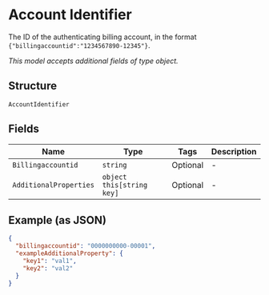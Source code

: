
# Account Identifier

The ID of the authenticating billing account, in the format `{"billingaccountid":"1234567890-12345"}`.

*This model accepts additional fields of type object.*

## Structure

`AccountIdentifier`

## Fields

| Name | Type | Tags | Description |
|  --- | --- | --- | --- |
| `Billingaccountid` | `string` | Optional | - |
| `AdditionalProperties` | `object this[string key]` | Optional | - |

## Example (as JSON)

```json
{
  "billingaccountid": "0000000000-00001",
  "exampleAdditionalProperty": {
    "key1": "val1",
    "key2": "val2"
  }
}
```

